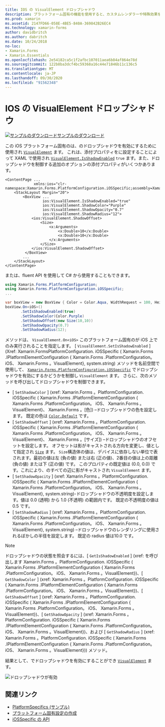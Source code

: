 ```yaml
---
title: IOS の VisualElement ドロップシャドウ
description: プラットフォーム固有の機能を使用すると、カスタムレンダラーや特殊効果を実装することなく、特定のプラットフォームでのみ使用できる機能を使用できます。 この記事では、VisualElement でドロップシャドウを有効にする iOS プラットフォーム固有のを使用する方法について説明します。
ms.prod: xamarin
ms.assetid: 2147FD66-058E-4BE5-840A-369842B26EC4
ms.technology: xamarin-forms
author: davidbritch
ms.author: dabritch
ms.date: 10/24/2018
no-loc:
- Xamarin.Forms
- Xamarin.Essentials
ms.openlocfilehash: 2e54182ca5c1f2afbc107011aea6b84af864e78d
ms.sourcegitcommit: 122b8ba3dcf4bc59368a16c44e71846b11c136c5
ms.translationtype: MT
ms.contentlocale: ja-JP
ms.lasthandoff: 09/30/2020
ms.locfileid: "91562348"
---
```

# <a name="visualelement-drop-shadows-on-ios"></a>IOS の VisualElement ドロップシャドウ

[![サンプルのダウンロード](~/media/shared/download.png)サンプルのダウンロード](https://docs.microsoft.com/samples/xamarin/xamarin-forms-samples/userinterface-platformspecifics)

この iOS プラットフォーム固有のは、のドロップシャドウを有効にするために使用され [`VisualElement`](xref:Xamarin.Forms.VisualElement) ます。 これは、添付プロパティをに設定することによって XAML で使用され [`VisualElement.IsShadowEnabled`](xref:Xamarin.Forms.PlatformConfiguration.iOSSpecific.VisualElement.IsShadowEnabledProperty) `true` ます。また、ドロップシャドウを制御する追加のオプションの添付プロパティがいくつかあります。

```xaml
<ContentPage ...
             xmlns:ios="clr-namespace:Xamarin.Forms.PlatformConfiguration.iOSSpecific;assembly=Xamarin.Forms.Core">
    <StackLayout Margin="20">
        <BoxView ...
                 ios:VisualElement.IsShadowEnabled="true"
                 ios:VisualElement.ShadowColor="Purple"
                 ios:VisualElement.ShadowOpacity="0.7"
                 ios:VisualElement.ShadowRadius="12">
            <ios:VisualElement.ShadowOffset>
                <Size>
                    <x:Arguments>
                        <x:Double>10</x:Double>
                        <x:Double>10</x:Double>
                    </x:Arguments>
                </Size>
            </ios:VisualElement.ShadowOffset>
         </BoxView>
        ...
    </StackLayout>
</ContentPage>
```

または、fluent API を使用して C# から使用することもできます。

```csharp
using Xamarin.Forms.PlatformConfiguration;
using Xamarin.Forms.PlatformConfiguration.iOSSpecific;
...

var boxView = new BoxView { Color = Color.Aqua, WidthRequest = 100, HeightRequest = 100 };
boxView.On<iOS>()
       .SetIsShadowEnabled(true)
       .SetShadowColor(Color.Purple)
       .SetShadowOffset(new Size(10,10))
       .SetShadowOpacity(0.7)
       .SetShadowRadius(12);
```

メソッドは、 `VisualElement.On<iOS>` このプラットフォーム固有のが iOS 上でのみ実行されることを指定します。 [ `VisualElement.SetIsShadowEnabled` ] (Xref: Xamarin.FormsPlatformConfiguration. iOSSpecific ( Xamarin.Forms .IPlatformElementConfiguration { Xamarin.Forms .PlatformConfiguration。 iOS、 Xamarin.Forms 。VisualElement}, system.string) メソッドを名前空間で使用して、 [`Xamarin.Forms.PlatformConfiguration.iOSSpecific`](xref:Xamarin.Forms.PlatformConfiguration.iOSSpecific) でドロップシャドウを有効にするかどうかを制御し `VisualElement` ます。 さらに、次のメソッドを呼び出してドロップシャドウを制御できます。

- [ `SetShadowColor` ] (xref: Xamarin.Forms 。PlatformConfiguration. iOSSpecific ( Xamarin.Forms .IPlatformElementConfiguration { Xamarin.Forms .PlatformConfiguration。 iOS、 Xamarin.Forms 。VisualElement}、 Xamarin.Forms 。[色]) –ドロップシャドウの色を設定します。 既定の色は [`Color.Default`](xref:Xamarin.Forms.Color.Default*) です。
- [ `SetShadowOffset` ] (xref: Xamarin.Forms 。PlatformConfiguration. iOSSpecific ( Xamarin.Forms .IPlatformElementConfiguration { Xamarin.Forms .PlatformConfiguration。 iOS、 Xamarin.Forms 。VisualElement}、 Xamarin.Forms 。[サイズ]) –ドロップシャドウのオフセットを設定します。 オフセットは影がキャストされる方向を変更し、値として指定され [`Size`](xref:Xamarin.Forms.Size) ます。 `Size`構造体の値は、デバイスに依存しない単位で表されます。最初の値は左 (負の値) または右 (正の値)、2番目の値は上の距離 (負の値) または下 (正の値) です。 このプロパティの既定値は (0.0, 0.0) です。これにより、のすべての辺に影がキャストされ `VisualElement` ます。
- [ `SetShadowOpacity` ] (xref: Xamarin.Forms 。PlatformConfiguration. iOSSpecific ( Xamarin.Forms .IPlatformElementConfiguration { Xamarin.Forms .PlatformConfiguration。 iOS、 Xamarin.Forms 。VisualElement}, system.string)-ドロップシャドウの不透明度を設定します。値は 0.0 (透明) から 1.0 (不透明) の範囲内です。 既定の不透明度の値は0.5 です。
- [ `SetShadowRadius` ] (xref: Xamarin.Forms 。PlatformConfiguration. iOSSpecific ( Xamarin.Forms .IPlatformElementConfiguration { Xamarin.Forms .PlatformConfiguration。 iOS、 Xamarin.Forms 。VisualElement}, system.string) –ドロップシャドウのレンダリングに使用されるぼかしの半径を設定します。 既定の radius 値は10.0 です。

> [!NOTE]
> ドロップシャドウの状態を照会するには、[ `GetIsShadowEnabled` ] (xref: を呼び出します Xamarin.Forms 。PlatformConfiguration. iOSSpecific ( Xamarin.Forms .IPlatformElementConfiguration { Xamarin.Forms .PlatformConfiguration。 iOS、 Xamarin.Forms 。VisualElement})、[ `GetShadowColor` ] (xref: Xamarin.Forms 。PlatformConfiguration. iOSSpecific ( Xamarin.Forms .IPlatformElementConfiguration { Xamarin.Forms .PlatformConfiguration。 iOS、 Xamarin.Forms 。VisualElement})、[ `GetShadowOffset` ] (xref: Xamarin.Forms 。PlatformConfiguration. iOSSpecific ( Xamarin.Forms .IPlatformElementConfiguration { Xamarin.Forms .PlatformConfiguration。 iOS、 Xamarin.Forms 。VisualElement})、[ `GetShadowOpacity` ] (xref: Xamarin.Forms 。PlatformConfiguration. iOSSpecific ( Xamarin.Forms .IPlatformElementConfiguration { Xamarin.Forms .PlatformConfiguration。 iOS、 Xamarin.Forms 。VisualElement})、および [ `GetShadowRadius` ] (xref: Xamarin.Forms 。PlatformConfiguration. iOSSpecific ( Xamarin.Forms .IPlatformElementConfiguration { Xamarin.Forms .PlatformConfiguration。 iOS、 Xamarin.Forms 。VisualElement})) メソッド。

結果として、でドロップシャドウを有効にすることができ [`VisualElement`](xref:Xamarin.Forms.VisualElement) ます。

![ドロップシャドウが有効](drop-shadow-images/drop-shadow.png)

## <a name="related-links"></a>関連リンク

- [PlatformSpecifics (サンプル)](/samples/xamarin/xamarin-forms-samples/userinterface-platformspecifics)
- [プラットフォーム固有設定の作成](~/xamarin-forms/platform/platform-specifics/index.md#creating-platform-specifics)
- [iOSSpecific の API](xref:Xamarin.Forms.PlatformConfiguration.iOSSpecific)
